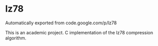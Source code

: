 # lz78
Automatically exported from code.google.com/p/lz78

This is an academic project.
C implementation of the lz78 compression algorithm.
